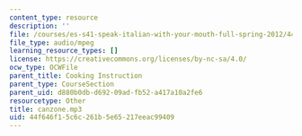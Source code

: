 ```yaml
---
content_type: resource
description: ''
file: /courses/es-s41-speak-italian-with-your-mouth-full-spring-2012/44f646f15c6c261b5e65217eeac99409_canzone.mp3
file_type: audio/mpeg
learning_resource_types: []
license: https://creativecommons.org/licenses/by-nc-sa/4.0/
ocw_type: OCWFile
parent_title: Cooking Instruction
parent_type: CourseSection
parent_uid: d880b0db-d692-09ad-fb52-a417a10a2fe6
resourcetype: Other
title: canzone.mp3
uid: 44f646f1-5c6c-261b-5e65-217eeac99409
---
```

